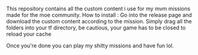 This repository contains all the custom content i use for my mvm missions made for the moe community.
How to install :
Go into the release page and download the custom content according to the mission.
Simply drag all the folders into your tf directory, be cautious, your game has to be closed to reload your cache

Once you're done you can play my shitty missions and have fun lol. 
